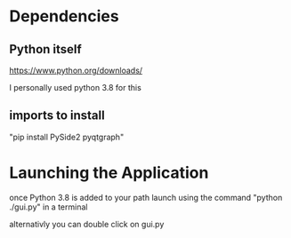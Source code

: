 # Dependencies

## Python itself
https://www.python.org/downloads/

I personally used python 3.8 for this

## imports to install
"pip install PySide2 pyqtgraph"

# Launching the Application

once Python 3.8 is added to your path launch using the command "python ./gui.py" in a terminal

alternativly you can double click on gui.py